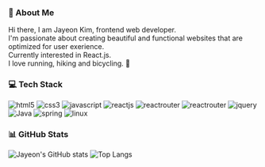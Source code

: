 ### 👋 About Me
Hi there, I am Jayeon Kim, frontend web developer.  
I'm passionate about creating beautiful and functional websites that are optimized for user exerience.  
Currently interested in React.js.  
I love running, hiking and bicycling. 🚵️  

### 💻 Tech Stack
![html5](https://img.shields.io/badge/HTML5-E34F26.svg?&style=flat-square&logo=HTML5&logoColor=white) ![css3](https://img.shields.io/badge/CSS3-1572B6.svg?&style=flat-square&logo=CSS3&logoColor=white") ![javascript](https://img.shields.io/badge/JavaScriipt-F7DF1E.svg?&style=flat-square&logo=JavaScript&logoColor=black)  ![reactjs](https://img.shields.io/badge/React-61DAFB.svg?&style=flat-square&logo=React&logoColor=black) ![reactrouter](https://img.shields.io/badge/ReactRouter-CA4245.svg?&style=flat-square&logo=ReactRouter&logoColor=white) ![reactrouter](https://img.shields.io/badge/Axios-5A29E4.svg?&style=flat-squaree&logo=Axios&logoColor=white) ![jquery](https://img.shields.io/badge/Jquery-F7DF1E.svg?&style=flat-square&logo=Jquery&logoColor=black)  
![Java](https://img.shields.io/badge/Java-3a75b0.svg?&style=flat-square&logoColor=white) ![spring](https://img.shields.io/badge/Spring-6DB33F.svg?&style=flat-square&logo=Spring&logoColor=white) ![linux](https://img.shields.io/badge/Linux-FCC624.svg?&style=flat-square&logo=linux&logoColor=black)  

### 📊 GitHub Stats
![Jayeon's GitHub stats](https://github-readme-stats.vercel.app/api?username=naturekim&&show_icons=true&theme=dracula)
![Top Langs](https://github-readme-stats.vercel.app/api/top-langs/?username=naturekim&layout=compact&theme=dracula)

<!--
**naturekim/naturekim** is a ✨ _special_ ✨ repository because its `README.md` (this file) appears on your GitHub profile.

Here are some ideas to get you started:

- 🔭 I’m currently working on ...
- 🌱 I’m currently learning ...
- 👯 I’m looking to collaborate on ...
- 🤔 I’m looking for help with ...
- 💬 Ask me about ...
- 📫 How to reach me: ...
- 😄 Pronouns: ...
- ⚡ Fun fact: ...
-->
